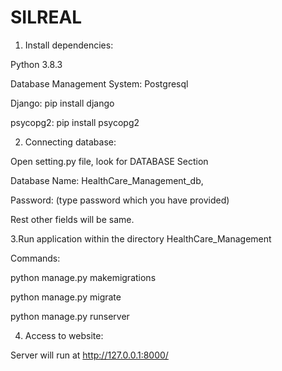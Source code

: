 # SILREAL

1. Install dependencies:

Python 3.8.3

Database Management System: Postgresql

Django: pip install django

psycopg2: pip install psycopg2

2. Connecting database:

Open setting.py file, look for DATABASE Section

Database Name: HealthCare_Management_db,

Password: (type password which you have provided)

Rest other fields will be same.
 
3.Run application within the directory HealthCare_Management

Commands:

python manage.py makemigrations

python manage.py migrate

python manage.py runserver
 
4. Access to website: 

Server will run at http://127.0.0.1:8000/


